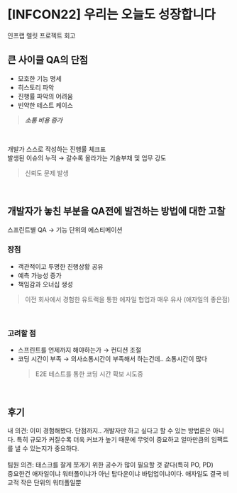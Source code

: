 # [INFCON22] 우리는 오늘도 성장합니다

인프랩 렐릿 프로젝트 회고

## 큰 사이클 QA의 단점

- 모호한 기능 명세
- 히스토리 파악
- 진행률 파악의 어려움
- 빈약한 테스트 케이스

> **_소통 비용 증가_**

<br>

개발가 스스로 작성하는 진행률 체크표<br>
발생된 이슈의 누적 &rarr; 갈수록 올라가는 기술부채 및 업무 강도<br>

> 신뢰도 문제 발생

<br>

## 개발자가 놓친 부분을 QA전에 발견하는 방법에 대한 고찰

스프린트별 QA &rarr; 기능 단위의 에스티메이션 <br>

### 장점

- 객관적이고 투명한 진행상황 공유
- 예측 가능성 증가
- 책임감과 오너십 생성

> 이전 회사에서 경험한 유트랙을 통한 에자일 협업과 매우 유사 (애자일의 좋은점)

<br>

### 고려할 점

- 스프린트를 언제까지 해야하는가 &rarr; 컨디션 조절<br>
- 코딩 시간이 부족 &rarr; 의사소통시간이 부족해서 하는건데.. 소통시간이 많다
  > E2E 테스트를 통한 코딩 시간 확보 시도중

<br>

## 후기

내 의견: 이미 경험해봤다. 단점까지.. 개발자만 하고 싶다고 할 수 있는 방법론은 아니다. 특히 규모가 커질수록 더욱 커브가 높기 때문에 무엇이 중요하고 얼마만큼의 임팩트를 낼 수 있는지가 중요하다.<br><br>
팀원 의견: 태스크를 잘게 쪼개기 위한 공수가 많이 필요할 것 같다(특히 PO, PD)<br>
중요한건 애자일이냐 워터폴이냐가 아닌 탑다운이냐 바텀업이냐이다. 애자일도 결국 비교적 작은 단위의 워터폴일뿐
